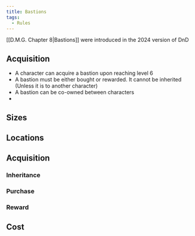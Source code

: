 ```yaml
---
title: Bastions
tags:
  - Rules
---
```

[[D.M.G. Chapter 8|Bastions]] were introduced in the 2024 version of DnD 

## Acquisition 
- A character can acquire a bastion upon reaching level 6
- A bastion must be either bought or rewarded.
	It cannot be inherited (Unless it is to another character)
- A bastion can be co-owned between characters
- 

## Sizes


## Locations


## Acquisition

### Inheritance

### Purchase

### Reward


## Cost

